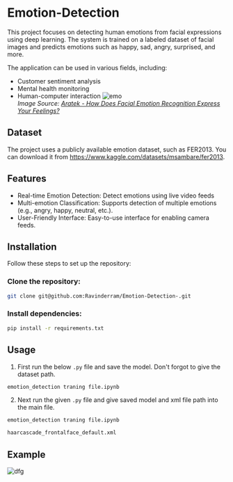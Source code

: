 # Emotion-Detection

This project focuses on detecting human emotions from facial expressions using deep learning. The system is trained on a labeled dataset of facial images and predicts emotions such as happy, sad, angry, surprised, and more.

The application can be used in various fields, including:

* Customer sentiment analysis
* Mental health monitoring
* Human-computer interaction
  ![emo](https://github.com/user-attachments/assets/776c9f1e-ba17-4e48-bb73-6f97a6b939c0)<br />
  *Image Source: [Aratek - How Does Facial Emotion Recognition Express Your Feelings?](https://www.aratek.co/news/how-does-facial-emotion-recognition-express-your-feelings)*

## Dataset
The project uses a publicly available emotion dataset, such as FER2013. You can download it from https://www.kaggle.com/datasets/msambare/fer2013.

## Features
* Real-time Emotion Detection: Detect emotions using live video feeds 
* Multi-emotion Classification: Supports detection of multiple emotions (e.g., angry, happy, neutral, etc.).
* User-Friendly Interface: Easy-to-use interface for  enabling camera feeds.
## Installation
Follow these steps to set up the repository: <br />
### Clone the repository:
``` bash
git clone git@github.com:Ravinderram/Emotion-Detection-.git
```
### Install dependencies:
``` bash
pip install -r requirements.txt
```
## Usage 
1. First run the below ```.py``` file and save the model. Don't forgot to give the dataset path.
``` bash
emotion_detection traning file.ipynb
```
2. Next run the given ```.py``` file and give saved model and xml file  path into the main  file.
``` bash
emotion_detection traning file.ipynb
```
``` bash
haarcascade_frontalface_default.xml
```
## Example 
![dfg](https://github.com/user-attachments/assets/630e593a-1367-462b-ab4c-ffb279cbd993)
